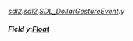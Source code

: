 _[sdl2](../../modules/sdl2/sdl2-module.md):[sdl2](../../modules/sdl2/sdl2-module.md).[SDL\_DollarGestureEvent](../../modules/sdl2/sdl2-sdl_dollargestureevent.md).y_
##### Field y:[Float](../../modules/wonkey/wonkey-types-float.md)
